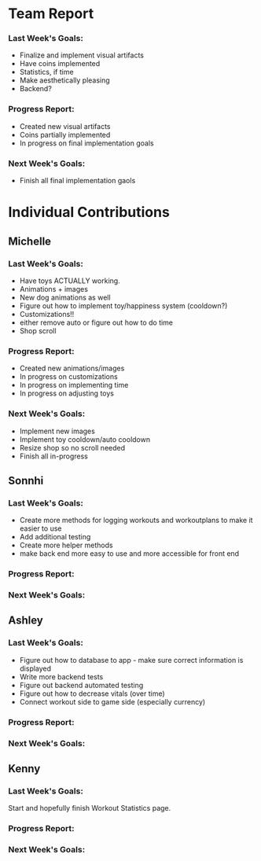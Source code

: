 # Team Report
### Last Week's Goals: 
- Finalize and implement visual artifacts
- Have coins implemented 
- Statistics, if time
- Make aesthetically pleasing
- Backend?

### Progress Report: 
- Created new visual artifacts
- Coins partially implemented
- In progress on final implementation goals

### Next Week's Goals:
- Finish all final implementation gaols


# Individual Contributions

## Michelle
### Last Week's Goals:
- Have toys ACTUALLY working.
- Animations + images
- New dog animations as well
- Figure out how to implement toy/happiness system (cooldown?)
- Customizations!!
- either remove auto or figure out how to do time
- Shop scroll

### Progress Report:
- Created new animations/images
- In progress on customizations
- In progress on implementing time
- In progress on adjusting toys

### Next Week's Goals:
- Implement new images
- Implement toy cooldown/auto cooldown
- Resize shop so no scroll needed
- Finish all in-progress


## Sonnhi
### Last Week's Goals:
- Create more methods for logging workouts and workoutplans to make it easier to use 
- Add additional testing 
- Create more helper methods 
- make back end more easy to use and more accessible for front end

### Progress Report:


### Next Week's Goals:





## Ashley
### Last Week's Goals:
- Figure out how to database to app - make sure correct information is displayed
- Write more backend tests
- Figure out backend automated testing
- Figure out how to decrease vitals (over time)
- Connect workout side to game side (especially currency)

### Progress Report:


### Next Week's Goals:


## Kenny
### Last Week's Goals:
Start and hopefully finish Workout Statistics page.

### Progress Report:



### Next Week's Goals:


